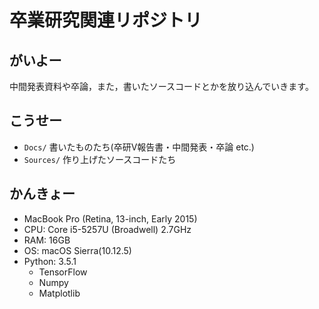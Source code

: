 # 卒業研究関連リポジトリ

## がいよー

中間発表資料や卒論，また，書いたソースコードとかを放り込んでいきます。

## こうせー

* `Docs/` 書いたものたち(卒研V報告書・中間発表・卒論 etc.)
* `Sources/` 作り上げたソースコードたち

## かんきょー

* MacBook Pro (Retina, 13-inch, Early 2015)
* CPU: Core i5-5257U (Broadwell) 2.7GHz
* RAM: 16GB
* OS: macOS Sierra(10.12.5)
* Python: 3.5.1
  * TensorFlow
  * Numpy
  * Matplotlib

